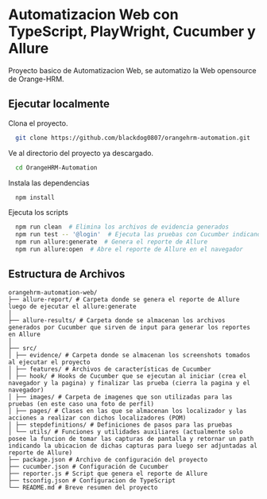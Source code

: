 
# Automatizacion Web con TypeScript, PlayWright, Cucumber y Allure

Proyecto basico de Automatizacion Web, se automatizo la Web opensource de Orange-HRM.

## Ejecutar localmente

Clona el proyecto.

```bash
  git clone https://github.com/blackdog0807/orangehrm-automation.git
```

Ve al directorio del proyecto ya descargado.

```bash
  cd OrangeHRM-Automation
```

Instala las dependencias

```bash
  npm install
```

Ejecuta los scripts

```bash
  npm run clean  # Elimina los archivos de evidencia generados
  npm run test -- '@login'  # Ejecuta las pruebas con Cucumber indicando el Feature a ejecutar utilizando -- '@abcde'
  npm run allure:generate  # Genera el reporte de Allure
  npm run allure:open  # Abre el reporte de Allure en el navegador
```

## Estructura de Archivos
```
orangehrm-automation-web/ 
├── allure-report/ # Carpeta donde se genera el reporte de Allure luego de ejecutar el allure:generate
│
├── allure-results/ # Carpeta donde se almacenan los archivos generados por Cucumber que sirven de input para generar los reportes en Allure
│
├── src/
│ ├── evidence/ # Carpeta donde se almacenan los screenshots tomados al ejecutar el proyecto
│ ├── features/ # Archivos de características de Cucumber 
│ ├── hook/ # Hooks de Cucumber que se ejecutan al iniciar (crea el navegador y la pagina) y finalizar las prueba (cierra la pagina y el navegador) 
│ ├── images/ # Carpeta de imagenes que son utilizadas para las pruebas (en este caso una foto de perfil)
│ ├── pages/ # Clases en las que se almacenan los localizador y las acciones a realizar con dichos localizadores (POM)
│ ├── stepdefinitions/ # Definiciones de pasos para las pruebas 
│ └── utils/ # Funciones y utilidades auxiliares (actualmente solo posee la funcion de tomar las capturas de pantalla y retornar un path indicando la ubicacion de dichas capturas para luego ser adjuntadas al reporte de Allure)
├── package.json # Archivo de configuración del proyecto 
├── cucumber.json # Configuración de Cucumber
├── reporter.js # Script que genera el reporte de Allure
├── tsconfig.json # Configuracion de TypeScript
└── README.md # Breve resumen del proyecto
```

